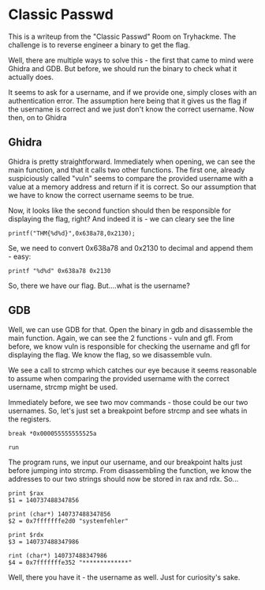 # Classic Passwd
This is a writeup from the "Classic Passwd" Room on Tryhackme. The challenge is to reverse engineer a binary to get the flag.

Well, there are multiple ways to solve this - the first that came to mind were Ghidra and GDB. But before, we should run the binary to check what it actually does.

It seems to ask for a username, and if we provide one, simply closes with an authentication error. The assumption here being that it gives us the flag if the username is correct
and we just don't know the correct username. Now then, on to Ghidra

## Ghidra

Ghidra is pretty straightforward. Immediately when opening, we can see the main function, and that it calls two other functions. 
The first one, already suspiciously called "vuln" seems to compare the provided username with a value at a memory address and return if it is correct.
So our assumption that we have to know the correct username seems to be true. 

Now, it looks like the second function should then be responsible for displaying the flag, right? And indeed it is - we can cleary see the line 

`printf("THM{%d%d}",0x638a78,0x2130);`

Se, we need to convert 0x638a78 and 0x2130 to decimal and append them - easy:

`printf "%d%d" 0x638a78 0x2130`

So, there we have our flag. But....what is the username?

## GDB

Well, we can use GDB for that. Open the binary in gdb and disassemble the main function. Again, we can see the 2 functions - vuln and gfl. 
From before, we know vuln is responsible for checking the username and gfl for displaying the flag. We know the flag, so we disassemble vuln. 

We see a call to strcmp which catches our eye because it seems reasonable to assume when comparing the provided username with the correct username, strcmp might be used.

Immediately before, we see two mov commands - those could be our two usernames. So, let's just set a breakpoint before strcmp and see whats in the registers.

``` 
break *0x000055555555525a

run
```

The program runs, we input our username, and our breakpoint halts just before jumping into strcmp. From disassembling the function, we know the addresses
to our two strings should now be stored in rax and rdx. So...

```
print $rax
$1 = 140737488347856

print (char*) 140737488347856
$2 = 0x7fffffffe2d0 "systemfehler"

print $rdx
$3 = 140737488347986

rint (char*) 140737488347986
$4 = 0x7fffffffe352 "*************"
```

Well, there you have it - the username as well. Just for curiosity's sake.




